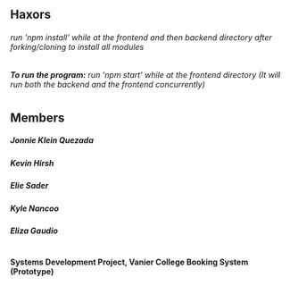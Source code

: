 
## Haxors
###### run 'npm install' while at the frontend and then backend directory after forking/cloning to install all modules
###### **To run the program:** run 'npm start' while at the frontend directory (It will run both the backend and the frontend concurrently)
#
## Members
##### Jonnie Klein Quezada
##### Kevin Hirsh
##### Elie Sader
##### Kyle Nancoo
##### Eliza Gaudio
#
#### Systems Development Project, Vanier College Booking System (Prototype)

